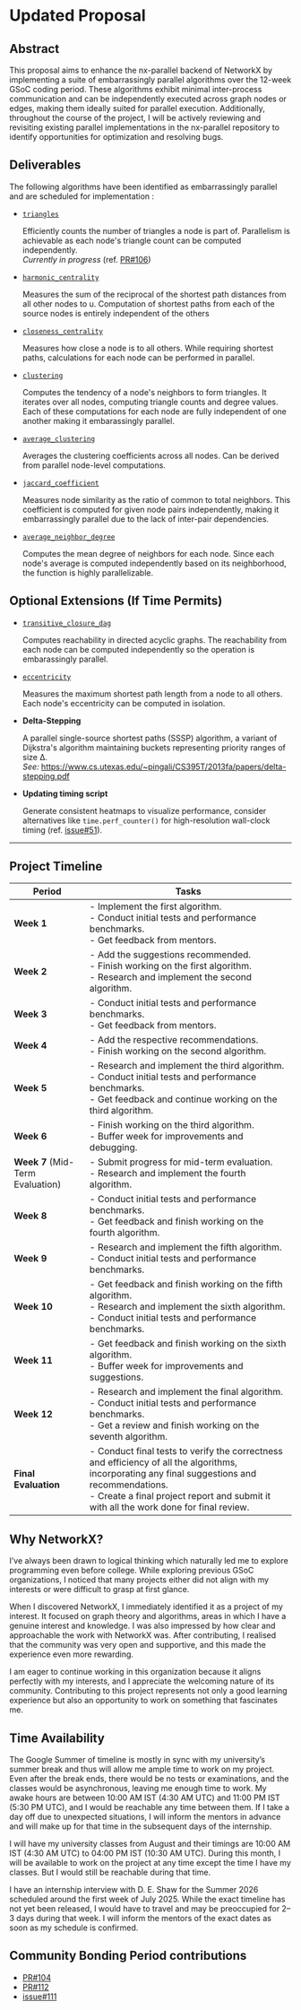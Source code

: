 # Updated Proposal

## Abstract

This proposal aims to enhance the nx-parallel backend of NetworkX by implementing a suite of embarrassingly parallel algorithms over the 12-week GSoC coding period. These algorithms exhibit minimal inter-process communication and can be independently executed across graph nodes or edges, making them ideally suited for parallel execution. Additionally, throughout the course of the project, I will be actively reviewing and revisiting existing parallel implementations in the nx-parallel repository to identify opportunities for optimization and resolving bugs.

## Deliverables

The following algorithms have been identified as embarrassingly parallel and are scheduled for implementation :

- [`triangles`](https://networkx.org/documentation/stable/reference/algorithms/generated/networkx.algorithms.cluster.triangles.html)
  
  Efficiently counts the number of triangles a node is part of. Parallelism is achievable as each node's triangle count can be computed independently. </br>
  *Currently in progress* (ref. [PR#106](https://github.com/networkx/nx-parallel/pull/106))

- [`harmonic_centrality`](https://networkx.org/documentation/stable/reference/algorithms/generated/networkx.algorithms.centrality.harmonic_centrality.html)

  Measures the sum of the reciprocal of the shortest path distances from all other nodes to u. Computation of shortest paths from each of the source nodes is entirely independent of the others

- [`closeness_centrality`](https://networkx.org/documentation/stable/reference/algorithms/generated/networkx.algorithms.centrality.closeness_centrality.html)

  Measures how close a node is to all others. While requiring shortest paths, calculations for each node can be performed in parallel.

- [`clustering`](https://networkx.org/documentation/stable/reference/algorithms/generated/networkx.algorithms.cluster.clustering.html#networkx.algorithms.cluster.clustering)

  Computes the tendency of a node's neighbors to form triangles. It iterates over all nodes, computing triangle counts and degree values. Each of these computations for each node are fully independent of one another making it embarassingly parallel.

- [`average_clustering`](https://networkx.org/documentation/stable/reference/algorithms/generated/networkx.algorithms.cluster.average_clustering.html)

  Averages the clustering coefficients across all nodes. Can be derived from parallel node-level computations.

- [`jaccard_coefficient`](https://networkx.org/documentation/stable/reference/algorithms/generated/networkx.algorithms.link_prediction.jaccard_coefficient.html)

  Measures node similarity as the ratio of common to total neighbors. This coefficient is computed for given node pairs independently, making it embarrassingly parallel due to the lack of inter-pair dependencies.

- [`average_neighbor_degree`](https://networkx.org/documentation/stable/reference/algorithms/generated/networkx.algorithms.link_prediction.jaccard_coefficient.html) 

  Computes the mean degree of neighbors for each node. Since each node's average is computed independently based on its neighborhood,
  the function is highly parallelizable. 

## Optional Extensions (If Time Permits)

- [`transitive_closure_dag`](https://networkx.org/documentation/stable/reference/algorithms/generated/networkx.algorithms.dag.transitive_closure_dag.html)

  Computes reachability in directed acyclic graphs. The reachability from each node can be computed independently so the operation is embarassingly parallel.

- [`eccentricity`](https://networkx.org/documentation/stable/reference/algorithms/generated/networkx.algorithms.distance_measures.eccentricity.html)

  Measures the maximum shortest path length from a node to all others. Each node's eccentricity can be computed in isolation.

- **Delta-Stepping**

  A parallel single-source shortest paths (SSSP) algorithm, a variant of Dijkstra's algorithm maintaining buckets representing priority ranges of size Δ. </br>
  *See:* https://www.cs.utexas.edu/~pingali/CS395T/2013fa/papers/delta-stepping.pdf

- **Updating timing script**

  Generate consistent heatmaps to visualize performance, consider alternatives like `time.perf_counter()` for high-resolution wall-clock timing (ref. [issue#51](https://github.com/networkx/nx-parallel/issues/51)).

---

## Project Timeline

| **Period**                                                       | **Tasks** |
|-------------------------------------------------------------------|-----------|
| **Week 1**                                | - Implement the first algorithm. <br> - Conduct initial tests and performance benchmarks. <br> - Get feedback from mentors. |
| **Week 2**        | - Add the suggestions recommended. <br> - Finish working on the first algorithm. <br> - Research and implement the second algorithm. |
| **Week 3**      | - Conduct initial tests and performance benchmarks. <br> - Get feedback from mentors. |
| **Week 4**       | - Add the respective recommendations. <br> - Finish working on the second algorithm. |
| **Week 5**        | - Research and implement the third algorithm. <br> - Conduct initial tests and performance benchmarks. <br> - Get feedback and continue working on the third algorithm. |
| **Week 6**        | - Finish working on the third algorithm. <br> - Buffer week for improvements and debugging. |
| **Week 7** (Mid-Term Evaluation) | - Submit progress for mid-term evaluation. <br> - Research and implement the fourth algorithm. |
| **Week 8**        | - Conduct initial tests and performance benchmarks. <br> - Get feedback and finish working on the fourth algorithm. |
| **Week 9**      | - Research and implement the fifth algorithm. <br> - Conduct initial tests and performance benchmarks. |
| **Week 10**   | - Get feedback and finish working on the fifth algorithm. <br> - Research and implement the sixth algorithm. <br> - Conduct initial tests and performance benchmarks. |
| **Week 11**  | - Get feedback and finish working on the sixth algorithm. <br> - Buffer week for improvements and suggestions. |
| **Week 12**  | - Research and implement the final algorithm. <br> - Conduct initial tests and performance benchmarks. <br> - Get a review and finish working on the seventh algorithm. |
| **Final Evaluation**  | - Conduct final tests to verify the correctness and efficiency of all the algorithms, incorporating any final suggestions and recommendations. <br> - Create a final project report and submit it with all the work done for final review. |

## Why NetworkX?

I’ve always been drawn to logical thinking which naturally led me to explore
programming even before college. While exploring previous GSoC organizations, I
noticed that many projects either did not align with my interests or were difficult to
grasp at first glance.

When I discovered NetworkX, I immediately identified it as a project of my interest.
It focused on graph theory and algorithms, areas in which I have a genuine interest
and knowledge. I was also impressed by how clear and approachable the work with
NetworkX was. After contributing, I realised that the community was very open and
supportive, and this made the experience even more rewarding.

I am eager to continue working in this organization because it aligns perfectly with
my interests, and I appreciate the welcoming nature of its community. Contributing
to this project represents not only a good learning experience but also an
opportunity to work on something that fascinates me.

## Time Availability

The Google Summer of timeline is mostly in sync with my university’s summer break and thus will allow me ample time to work on my project. Even after the break ends, there would be no tests or examinations, and the classes would be asynchronous, leaving me enough time to work. My awake hours are between 10:00 AM IST (4:30 AM UTC) and 11:00 PM IST (5:30 PM UTC), and I would be reachable any time between them. If I take a day off due to unexpected situations, I will inform the mentors in advance and will make up for that time in the subsequent days of the internship.

I will have my university classes from August and their timings are 10:00 AM IST (4:30 AM UTC) to 04:00 PM IST (10:30 AM UTC). During this month, I will be available to work on the project at any time except the time I have my classes. But I would
still be reachable during that time.

I have an internship interview with D. E. Shaw for the Summer 2026 scheduled around the first week of July 2025. While the exact timeline has not yet been released, I would have to travel and may be preoccupied for 2–3 days during that week. I will inform the mentors of the exact dates as soon as my schedule is confirmed.

## Community Bonding Period contributions

- [PR#104](https://github.com/networkx/nx-parallel/pull/104)
- [PR#112](https://github.com/networkx/nx-parallel/pull/112)
- [issue#111](https://github.com/networkx/nx-parallel/issues/111)
